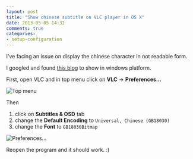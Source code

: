 ```yaml
---
layout: post
title: "Show chinese subtitle on VLC player in OS X"
date: 2013-05-05 14:32
comments: true
categories: 
- setup-configuration
---
```


I've facing an issue on display the chinese character in not readable form.

I googled and found [this blog](http://www.fanhow.com/knowhow:Chinese_Subtitles_Doesn't_Work_on_VLC_Player_84561534) to show in windows platform.

First, open VLC and in top menu click on **VLC** -> **Preferences...**

![Top menu](http://jslim89.github.com/images/posts/2013-05-05-show-chinese-subtitle-on-vlc-player-in-os-x/top-menu.png)

Then

1. click on **Subtitles & OSD** tab
2. change the **Default Encoding** to `Universal, Chinese (GB18030)`
3. change the **Font** to `GB18030Bitmap`

![Preferences...](http://jslim89.github.com/images/posts/2013-05-05-show-chinese-subtitle-on-vlc-player-in-os-x/config.png)

Reopen the program and it should work. :)

